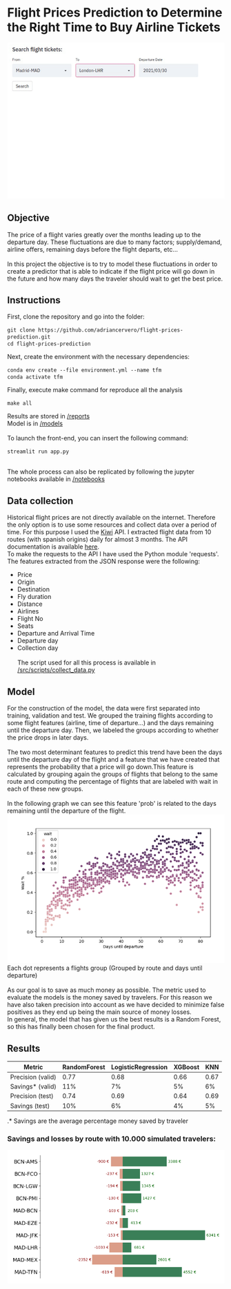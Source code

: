 # Flight Prices Prediction to Determine the Right Time to Buy Airline Tickets

![Front-end app demo](demo.gif)

## Objective
The price of a flight varies greatly over the months leading up to the departure day. These fluctuations are due to many factors; supply/demand, 
airline offers, remaining days before the flight departs, etc... 
\
\
In this project the objective is to try to model these fluctuations in order to create a predictor that is able to indicate if the flight price 
will go down in the future and how many days the traveler should wait to get the best price. 

## Instructions 
First, clone the repository and go into the folder:
```
git clone https://github.com/adriancervero/flight-prices-prediction.git
cd flight-prices-prediction
```
Next, create the environment with the necessary dependencies:
```
conda env create --file environment.yml --name tfm
conda activate tfm
```
Finally, execute make command for reproduce all the analysis
```
make all
```
Results are stored in [/reports](/reports)
\
Model is in [/models](/models)
\
\
To launch the front-end, you can insert the following command:
```
streamlit run app.py
```
\
The whole process can also be replicated by following the jupyter notebooks available in [/notebooks](/notebooks)
## Data collection
Historical flight prices are not directly available on the internet. Therefore the only option is to use some resources and collect data over a period of time.
For this purpose I used the [Kiwi](https://www.kiwi.com/en/) API. I extracted flight data from 10 routes (with spanish origins) daily for almost 3 months. The API documentation is available [here](https://docs.kiwi.com/).
\
To make the requests to the API I have used the Python module 'requests'. The features extracted from the JSON response were the following:
- Price
- Origin
- Destination
- Fly duration
- Distance
- Airlines
- Flight No
- Seats
- Departure and Arrival Time
- Departure day
- Collection day
\
\
The script used for all this process is available in [/src/scripts/collect_data.py](/src/scripts/collect_data.py)

## Model
For the construction of the model, the data were first separated into training, validation and test. We grouped the training flights according to some flight features (airline, time of departure...) and the days remaining until the departure day. Then, we labeled the groups according to whether the price drops in later days.
\
\
The two most determinant features to predict this trend have been the days until the departure day of the flight and a feature that we have created that represents the probability that a price will go down.This feature is calculated by grouping again the groups of flights that belong to the same route and computing the percentage of flights that are labeled with wait in each of these new groups. 
\
\
In the following graph we can see this feature 'prob' is related to the days remaining until the departure of the flight.
![Prob_days-until-dep scatter plot](figures/prob_feature.png)
\
Each dot represents a flights group (Grouped by route and days until departure)
\
\
As our goal is to save as much money as possible. The metric used to evaluate the models is the money saved by travelers. For this reason we have also taken precision into account as we have decided to minimize false positives as they end up being the main source of money losses.
\
In general, the model that has given us the best results is a Random Forest, so this has finally been chosen for the final product.

## Results
| Metric | RandomForest | LogisticRegression | XGBoost | KNN |
| ------ | ------------- | ------------------ | -------| ----- |
| Precision (valid) | 0.77  | 0.68 | 0.66 | 0.67 |
| Savings* (valid)  | 11%  | 7% | 5% | 6% |
| Precision (test) | 0.74 | 0.69 | 0.64 | 0.69 |
| Savings (test) | 10% | 6% | 4% | 5% |

 .* Savings are the average percentage money saved by traveler
 
 ### Savings and losses by route with 10.000 simulated travelers:
 
 ![Savings by route](figures/savings_by_route.png)
